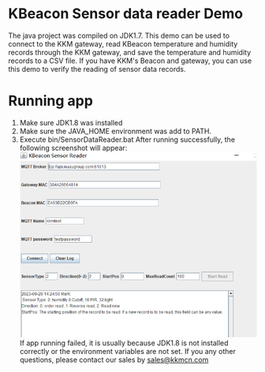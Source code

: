 # KBeacon Sensor data reader Demo
The java project was compiled on JDK1.7.
This demo can be used to connect to the KKM gateway, read KBeacon temperature and humidity records through the KKM gateway, and save the temperature and humidity records to a CSV file. If you have KKM's Beacon and gateway, you can use this demo to verify the reading of sensor data records.

# Running app
1. Make sure JDK1.8 was installed
2. Make sure the JAVA_HOME environment was add to PATH.
3. Execute bin/SensorDataReader.bat
After running successfully, the following screenshot will appear:  
![avatar](https://github.com/kkmhogen/KBeaconSensorDataReader/blob/main/app_running.png?raw=true)
If app running failed, it is usually because JDK1.8 is not installed correctly or the environment variables are not set.
If you any other questions, please contact our sales by sales@kkmcn.com

